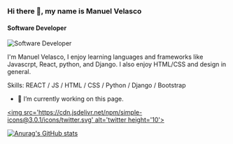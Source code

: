 ### Hi there 👋, my name is Manuel Velasco
#### Software Developer
![Software Developer](https://miro.medium.com/max/2400/1*zkjRQ-O2YA04AP6XpT4BIQ.png)

I'm Manuel Velasco, I enjoy learning languages and frameworks like Javascrpt, React, python, and Django. I also enjoy HTML/CSS and design in general. 

Skills: REACT / JS / HTML / CSS / Python / Django / Bootstrap

- 🔭 I’m currently working on this page. 


[<img src='https://cdn.jsdelivr.net/npm/simple-icons@3.0.1/icons/twitter.svg' alt='twitter height='10'>](https://twitter.com/https://twitter.com/Manuelv23752017.)  



[![Anurag's GitHub stats](https://github-readme-stats.vercel.app/api?username=menosvelasco)](https://github.com/anuraghazra/github-readme-stats)
